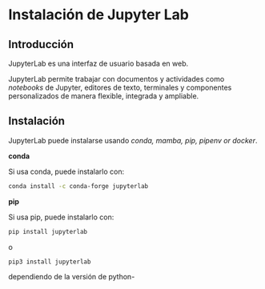 # Instalación de Jupyter Lab

## Introducción
JupyterLab es una interfaz de usuario basada en web.

JupyterLab permite trabajar con documentos y actividades como *notebooks* de Jupyter, editores de texto, terminales y componentes personalizados de manera flexible, integrada y ampliable.

## Instalación

JupyterLab puede instalarse usando *conda, mamba, pip, pipenv or docker*.

**conda**

Si usa conda, puede instalarlo con:

```bash
conda install -c conda-forge jupyterlab
```

**pip**

Si usa pip, puede instalarlo con:

```bash
pip install jupyterlab
```
o

```bash
pip3 install jupyterlab
```
dependiendo de la versión de python-